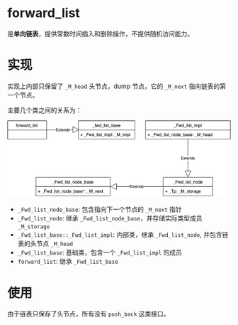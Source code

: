 
# forward_list

是**单向链表**，提供常数时间插入和删除操作，不提供随机访问能力。

# 实现

实现上内部只保留了 `_M_head` 头节点，dump 节点，它的 `_M_next` 指向链表的第一个节点。

主要几个类之间的关系为：

![forward_list类关系图](https://github.com/castleBoat/dsa/raw/main/SGI-STL/img/forward_list.png)

- `_Fwd_list_node_base`: 包含指向下一个节点的 `_M_next` 指针
- `_Fwd_list_node`: 继承 `_Fwd_list_node_base`，并存储实际类型成员 `_M_storage`
- `_Fwd_list_base::_Fwd_list_impl`: 内部类，继承 `_Fwd_list_node`, 并包含链表的头节点 `_M_head`
- `_Fwd_list_base`: 基础类，包含一个 `_Fwd_list_impl` 的成员
- `forward_list`: 继承 `_Fwd_list_base`


# 使用

由于链表只保存了头节点，所有没有 `push_back` 这类接口。
